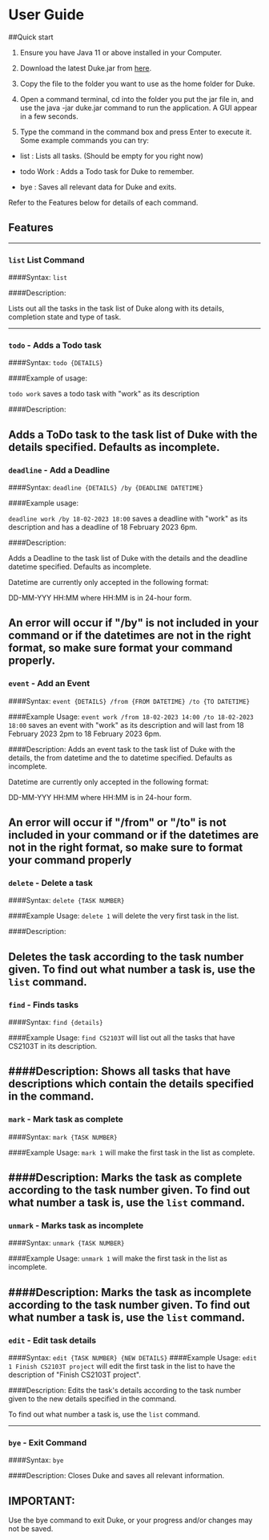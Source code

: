 # User Guide

##Quick start
1) Ensure you have Java 11 or above installed in your Computer.

2) Download the latest Duke.jar from [here](https://github.com/igezt/ip/releases).

3) Copy the file to the folder you want to use as the home folder for Duke.

4) Open a command terminal, cd into the folder you put the jar file in, and use the java -jar duke.jar command to run the application.
A GUI appear in a few seconds.

5) Type the command in the command box and press Enter to execute it.
Some example commands you can try:

* list : Lists all tasks. (Should be empty for you right now)

* todo Work : Adds a Todo task for Duke to remember.
* bye : Saves all relevant data for Duke and exits.

Refer to the Features below for details of each command.

## Features 

---
### `list` List Command

####Syntax:
`list`

####Description:

Lists out all the tasks in the task list of Duke 
along with its details, completion state and type of task.



---
### `todo` - Adds a Todo task


####Syntax:
`todo {DETAILS}`

####Example of usage:

`todo work` saves a todo task with "work" as its description

####Description:

Adds a ToDo task to the task list of Duke with the details specified.
Defaults as incomplete.
---
### `deadline` - Add a Deadline
####Syntax:
`deadline {DETAILS} /by {DEADLINE DATETIME}`

####Example usage:

`deadline work /by 18-02-2023 18:00` saves a deadline with 
"work" as its description and has a deadline of 18 February 2023
6pm.

####Description:

Adds a Deadline to the task list of Duke with the details 
 and the deadline datetime specified.
Defaults as incomplete.

Datetime are currently only accepted in the following format:

DD-MM-YYY HH:MM where HH:MM is in 24-hour form.

An error will occur if "/by" is not included in your command  or if
the datetimes are not in the right format, so make sure
format your command properly.
---
### `event` - Add an Event
####Syntax:
`event {DETAILS} /from {FROM DATETIME} /to {TO DATETIME}`

####Example Usage:
`event work /from 18-02-2023 14:00 /to 18-02-2023 18:00` saves an event with "work" 
as its description and will last from 18 February 2023 2pm to 18 February 2023
6pm.

####Description:
Adds an event task to the task list of Duke with the details,
the from datetime and the to datetime specified.
Defaults as incomplete.

Datetime are currently only accepted in the following format:

DD-MM-YYY HH:MM where HH:MM is in 24-hour form.

An error will occur if "/from" or "/to" is not included in your command or if
the datetimes are not in the right format,
so make sure to format your command properly
---
### `delete` - Delete a task
####Syntax:
`delete {TASK NUMBER}`

####Example Usage:
`delete 1` will delete the very first task in the list.

####Description:

Deletes the task according to the task number given.
To find out what number a task is, use the `list` command.
---

### `find` - Finds tasks
####Syntax:
`find {details}`

####Example Usage:
`find CS2103T` will list out all the tasks that have CS2103T in its description.


####Description:
Shows all tasks that have descriptions which contain the details specified
in the command.
---

### `mark` - Mark task as complete
####Syntax:
`mark {TASK NUMBER}`

####Example Usage:
`mark 1` will make the first task in the list as complete.

####Description:
Marks the task as complete according to the task number given.
To find out what number a task is, use the `list` command.
---

### `unmark` - Marks task as incomplete
####Syntax:
`unmark {TASK NUMBER}`

####Example Usage:
`unmark 1` will make the first task in the list as incomplete.

####Description:
Marks the task as incomplete according to the task number given.
To find out what number a task is, use the `list` command.
---

### `edit` - Edit task details
####Syntax:
`edit {TASK NUMBER} {NEW DETAILS}`
####Example Usage:
`edit 1 Finish CS2103T project` will edit the first task in the list to have the description of
"Finish CS2103T project".

####Description:
Edits the task's details according to the task number given to the
new details specified in the command.

To find out what number a task is, use the `list` command.

---

### `bye` - Exit Command
####Syntax:
`bye`

####Description:
Closes Duke and saves all relevant information.

__**IMPORTANT:**__
-
Use the bye command to exit Duke, 
or your progress and/or changes may not be saved.
